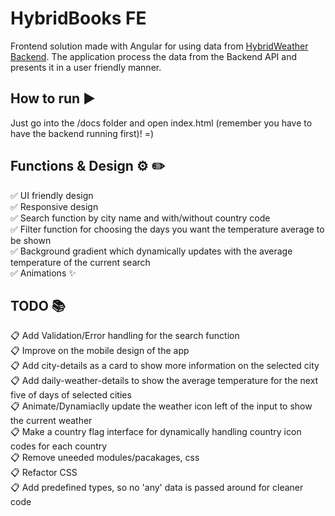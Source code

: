 # HybridBooks FE
Frontend solution made with Angular for using data from [HybridWeather Backend](https://github.com/Janje12/hybridweather-be). The application process the data from the Backend API and presents it in a user friendly manner.  

## How to run ▶️

Just go into the /docs folder and open index.html (remember you have to have the backend running first)! =)

## Functions & Design ⚙️ ✏️

:white_check_mark: UI friendly design  
✅ Responsive design  
:white_check_mark: Search function by city name and with/without country code  
:white_check_mark: Filter function for choosing the days you want the temperature average to be shown  
:white_check_mark: Background gradient which dynamically updates with the average temperature of the current search  
:white_check_mark: Animations ✨  

## TODO 📚

📋 Add Validation/Error handling for the search function  
📋 Improve on the mobile design of the app  
📋 Add city-details as a card to show more information on the selected city  
📋 Add daily-weather-details to show the average temperature for the next five of days of selected cities  
📋 Animate/Dynamiaclly update the weather icon left of the input to show the current weather  
📋 Make a country flag interface for dynamically handling country icon codes for each country  
📋 Remove uneeded modules/pacakages, css  
📋 Refactor CSS  
📋 Add predefined types, so no 'any' data is passed around for cleaner code  
